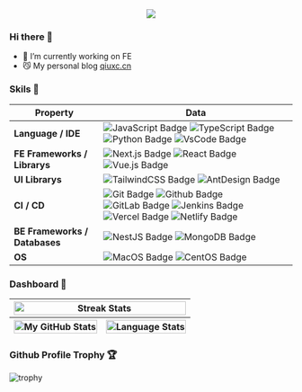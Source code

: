 <div style="text-align: center"><img src="https://profile-counter.glitch.me/qiuxchao/count.svg?color=red" /></div>

### Hi there 👋

- 🔭 I’m currently working on FE
- 😼 My personal blog [qiuxc.cn](https://qiuxc.cn)

### Skils 💪

| Property                      | Data                                                                                                                                                                                                                                                                                                                                                                                                                                                                                                                                                                                                                                   |
| ----------------------------- | -------------------------------------------------------------------------------------------------------------------------------------------------------------------------------------------------------------------------------------------------------------------------------------------------------------------------------------------------------------------------------------------------------------------------------------------------------------------------------------------------------------------------------------------------------------------------------------------------------------------------------------- |
| **Language / IDE**            | ![JavaScript Badge](https://img.shields.io/badge/-JavaScript-F7DF1E?style=flat&logo=JavaScript&logoColor=white) ![TypeScript Badge](https://img.shields.io/badge/-TypeScript-3178C6?style=flat&logo=TypeScript&logoColor=white) ![Python Badge](https://img.shields.io/badge/-Python-3776AB?style=flat&logo=Python&logoColor=white) ![VsCode Badge](https://img.shields.io/badge/-VsCode-007ACC?style=flat&logo=VisualStudioCode&logoColor=white)                                                                                                                                                                                      |
| **FE Frameworks / Librarys**  | ![Next.js Badge](https://img.shields.io/badge/-Next%20-000000?style=flat-square&logo=Next.js&logoColor=white) ![React Badge](https://img.shields.io/badge/-React%20-61DAFB?style=flat-square&logo=React&logoColor=white) ![Vue.js Badge](https://img.shields.io/badge/-Vue%20-4FC08D?style=flat-square&logo=Vue.js&logoColor=white)                                                                                                                                                                                                                                                                                                    |
| **UI Librarys**               | ![TailwindCSS Badge](https://img.shields.io/badge/-TailwindCSS%20-06B6D4?style=flat-square&logo=TailwindCSS&logoColor=white) ![AntDesign Badge](https://img.shields.io/badge/-AntDesign%20-0170FE?style=flat-square&logo=AntDesign&logoColor=white)                                                                                                                                                                                                                                                                                                                                                                                    |
| **CI / CD**                   | ![Git Badge](https://img.shields.io/badge/-Git%20-F05032?style=flat&logo=Git&logoColor=white) ![Github Badge](https://img.shields.io/badge/-Github%20-181717?style=flat&logo=Github&logoColor=white) ![GitLab Badge](https://img.shields.io/badge/-GitLab%20-FC6D26?style=flat&logo=GitLab&logoColor=white) ![Jenkins Badge](https://img.shields.io/badge/-Jenkins%20-D24939?style=flat&logo=Jenkins&logoColor=white) ![Vercel Badge](https://img.shields.io/badge/-Vercel%20-000000?style=flat&logo=Vercel&logoColor=white) ![Netlify Badge](https://img.shields.io/badge/-Netlify%20-00C7B7?style=flat&logo=Netlify&logoColor=white) |
| **BE Frameworks / Databases** | ![NestJS Badge](https://img.shields.io/badge/-NestJS%20-E0234E?style=flat&logo=NestJS&logoColor=white) ![MongoDB Badge](https://img.shields.io/badge/-MongoDB%20-2B795E?style=flat&logo=MongoDB&logoColor=white)                                                                                                                                                                                                                                                                                                                                                                                                                       |
| **OS**                        | ![MacOS Badge](https://img.shields.io/badge/-MacOS%20-000000?style=flat&logo=MacOS&logoColor=white) ![CentOS Badge](https://img.shields.io/badge/-CentOS%20-262577?style=flat&logo=CentOS&logoColor=white)                                                                                                                                                                                                                                                                                                                                                                                                                             |

### Dashboard 🔴

<table>
  <thead>
    <tr>
      <th colspan="2"><img src="https://streak-stats.demolab.com?user=qiuxchao&theme=dracula&hide_border=%E9%94%99%E8%AF%AF%E7%9A%84" width="100%" align="center" alt="Streak Stats" /></th>
    </tr>
    <tr>
      <th><img align="center" width="100%" src="https://readme-stats-qiuxchao.vercel.app/api?username=qiuxchao&show_icons=true&theme=radical" alt="My GitHub Stats" /></th>
      <th><img src="https://readme-stats-qiuxchao.vercel.app/api/top-langs/?username=qiuxchao&theme=radical" width="100%" align="center" alt="Language Stats" /></th>
    </tr>
  </thead>
</table>

### Github Profile Trophy 🏆

![trophy](https://github-profile-trophy.vercel.app/?username=qiuxchao&theme=radical&margin-w=16&margin-h=10)
